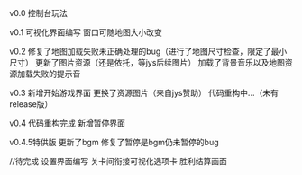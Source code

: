 v0.0
控制台玩法

v0.1
可视化界面编写
窗口可随地图大小改变

v0.2
修复了地图加载失败未正确处理的bug（进行了地图尺寸检查，限定了最小尺寸）
更新了图片资源（还是依托，等jys后续图片）
加载了背景音乐以及地图资源加载失败的提示音

v0.3
新增开始游戏界面
更换了资源图片（来自jys赞助）
代码重构中...（未有release版）

v0.4
代码重构完成
新增暂停界面

v0.4.5特供版
更新了bgm
修复了暂停是bgm仍未暂停的bug

//待完成
设置界面编写
关卡间衔接可视化选项卡
胜利结算画面
